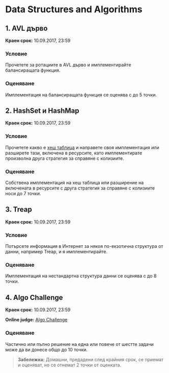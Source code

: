 # Data Structures and Algorithms

## 1. AVL дърво

**Краен срок:** 10.09.2017, 23:59

### Условие

Прочетете за ротациите в AVL дърво и имплементирайте балансиращата функция.

### Оценяване

Имплементация на балансиращата функция се оценява с до 5 точки.

## 2. HashSet и HashMap

**Краен срок:** 10.09.2017, 23:59

### Условие

Прочетете какво е [хеш таблица](https://en.wikipedia.org/wiki/Hash_table) и направете своя имплементация или разширете тази, включена в ресурсите, като имплементирате произволна друга стратегия за справяне с колизиите.

### Оценяване

Собствена имплементация на хеш таблица или разширение на включената в ресурсите с друга стратегия за справяне с колизиите носи до 7 точки.

## 3. Treap

**Краен срок:** 10.09.2017, 23:59

### Условие

Потърсете информация в Интернет за някоя по-екзотична структура от данни, например Treap, и я имплементирайте.

### Оценяване

Имплементация на нестандартна структура данни се оценява с до 8 точки.

## 4. Algo Challenge

**Краен срок:** 10.09.2017, 23:59

**Online judge:** [Algo Challenge](http://www.pesho.org/contest/104/problems)

### Оценяване

Частично или пълно решение на една или повече от шестте задачи може да ви донесе общо до 10 точки.

> **Забележка:** Домашни, предадени след крайния срок, се приемат и оценяват, но се отнемат 2 точки от оценката.
